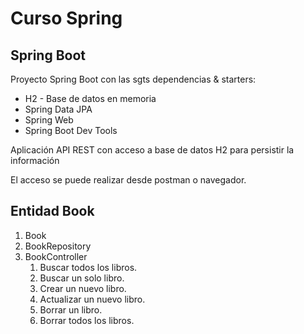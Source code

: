# Curso Spring

## Spring Boot

Proyecto Spring Boot con las sgts dependencias & starters:

* H2 - Base de datos en memoria
* Spring Data JPA
* Spring Web
* Spring Boot Dev Tools

Aplicación API REST con acceso a base de datos H2 para persistir la información

El acceso se puede realizar desde postman o navegador.

## Entidad Book

1. Book
2. BookRepository
3. BookController
   1. Buscar todos los libros.
   2. Buscar un solo libro.
   3. Crear un nuevo libro.
   4. Actualizar un nuevo libro.
   5. Borrar un libro.
   6. Borrar todos los libros.